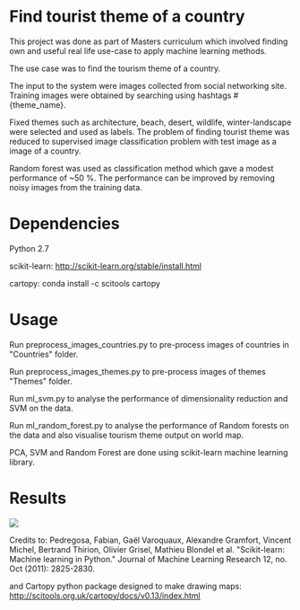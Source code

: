 # Find tourist theme of a country

This project was done as part of Masters curriculum which involved finding own and useful real life use-case to apply machine learning methods.

The use case was to find the tourism theme of a country.

The input to the system were images collected from  social networking site. Training images were obtained by searching using hashtags #{theme_name}.

Fixed themes such as architecture, beach, desert, wildlife, winter-landscape were selected and used as labels. The problem of finding tourist theme was reduced to supervised image classification problem with test image as a image of a country.

Random forest was used as classification method which gave a modest performance of ~50 %. The performance can be improved by removing noisy images from the training data.

# Dependencies

Python 2.7

scikit-learn: http://scikit-learn.org/stable/install.html

cartopy: conda install -c scitools cartopy

# Usage

Run preprocess_images_countries.py to pre-process images of countries in "Countries" folder.

Run preprocess_images_themes.py to pre-process images of themes "Themes" folder.

Run ml_svm.py to analyse the performance of dimensionality reduction and SVM on the data.

Run ml_random_forest.py to analyse the performance of Random forests on the data and also visualise tourism theme output on world map.

PCA, SVM and Random Forest are done using scikit-learn machine learning library.

# Results 

![](https://github.com/priyankavokuda/priyankavokuda.github.io/blob/master/images/tourist_theme.gif)


Credits to: 
Pedregosa, Fabian, Gaël Varoquaux, Alexandre Gramfort, Vincent Michel, Bertrand Thirion, Olivier Grisel, Mathieu Blondel et al. "Scikit-learn: Machine learning in Python." Journal of Machine Learning Research 12, no. Oct (2011): 2825-2830.

and Cartopy python package designed to make drawing maps: http://scitools.org.uk/cartopy/docs/v0.13/index.html




